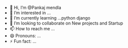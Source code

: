- 👋 Hi, I’m @Pankaj mendla
- 👀 I’m interested in ...
- 🌱 I’m currently learning ...python django
- 💞️ I’m looking to collaborate on New projects and Startup
- 📫 How to reach me ...
- 😄 Pronouns: ...
- ⚡ Fun fact: ...

<!---
Iampm07/Iampm07 is a ✨ special ✨ repository because its `README.md` (this file) appears on your GitHub profile.
You can click the Preview link to take a look at your changes.
--->
